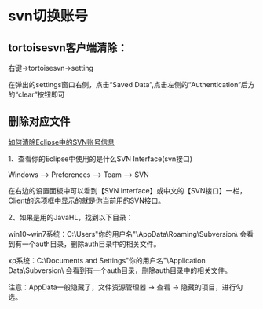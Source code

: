 # svn切换账号

## tortoisesvn客户端清除：

右键->tortoisesvn->setting

在弹出的settings窗口右侧，点击“Saved Data”,点击左侧的“Authentication”后方的“clear”按钮即可

## 删除对应文件

[如何清除Eclipse中的SVN账号信息](https://www.cnblogs.com/chenmingjun/p/9945668.html)

1、查看你的Eclipse中使用的是什么SVN Interface(svn接口)

Windows --> Preferences --> Team --> SVN

在右边的设置面板中可以看到【SVN Interface】或中文的【SVN接口】一栏，Client的选项框中显示的就是你当前用的SVN接口。

2、如果是用的JavaHL，找到以下目录：

win10~win7系统：C:\Users\"你的用户名"\AppData\Roaming\Subversion\ 会看到有一个auth目录，删除auth目录中的相关文件。

xp系统：C:\Documents and Settings\"你的用户名"\Application Data\Subversion\ 会看到有一个auth目录，删除auth目录中的相关文件。

注意：AppData一般隐藏了，文件资源管理器 -> 查看 -> 隐藏的项目，进行勾选。
